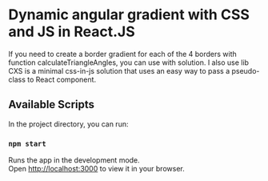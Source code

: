 # Dynamic angular gradient with CSS and JS in React.JS 

If you need to create a border gradient for each of the 4 borders with function calculateTriangleAngles, you can use with solution.
I also use lib CXS is a minimal css-in-js solution that uses an easy way to pass a pseudo-class to React component.

## Available Scripts
In the project directory, you can run:
### `npm start`

Runs the app in the development mode.\
Open [http://localhost:3000](http://localhost:3000) to view it in your browser.
